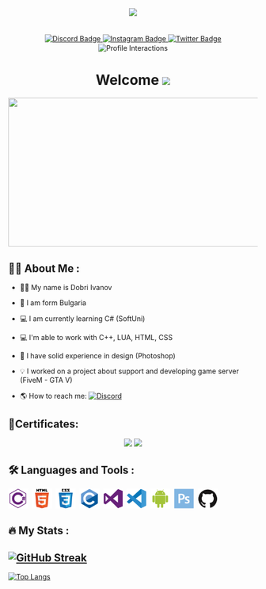 <div id="header" align="center">
  <img src="https://cdn.discordapp.com/attachments/837093180783722536/1019666918602444850/laptop-illustration-2-removebg-preview.png" width="150"/>
  <div id="badges">
    <br></br>
  <a href="https://discord.gg/xvDJm8mEjA">
    <img src="https://img.shields.io/badge/Discord-blue?style=for-the-badge&logo=discord&logoColor=white" alt="Discord Badge"/>
  </a>
  <a href="https://www.instagram.com/dobri_.ivanov/?hl=bg">
    <img src="https://img.shields.io/badge/Instagram-critical?style=for-the-badge&logo=instagram&logoColor=white" alt="Instagram Badge"/>
  </a>
  <a href="https://twitter.com/dobri_iivanov">
    <img src="https://img.shields.io/badge/Twitter-blue?style=for-the-badge&logo=twitter&logoColor=white" alt="Twitter Badge"/>
  </a>
  </div>
    <img width = "11%" align = "center" src="https://komarev.com/ghpvc/?username=dobri-ivanov&style=flat-square&color=blue" alt="Profile Interactions"/>
  
  
  
</div>
<h1 align="center" >
  Welcome
  <img src="https://media.giphy.com/media/hvRJCLFzcasrR4ia7z/giphy.gif" width="35px"/>
</h1>

 
 <div id = "banner" align="center">
  <img src="https://media.giphy.com/media/dWesBcTLavkZuG35MI/giphy.gif" width="600" height="300"/>
</div>

## :man_technologist: About Me :
 - 🙍‍♂️ My name is Dobri Ivanov

 - 📍 I am form Bulgaria

 - 💻 I am currently learning C# (SoftUni) 

 - 💻 I'm able to work with C++, LUA, HTML, CSS

 - 🎨 I have solid experience in design (Photoshop)
 
 - 💡 I worked on a project about support and developing game server (FiveM - GTA V)
 
 - 🌎 How to reach me:  [![Discord](https://img.shields.io/badge/Discord-blue?style=for-the-badge&logo=discord&logoColor=white)](https://discord.gg/xvDJm8mEjA)

## 📑Certificates:
 <div align="center">
  <img src="https://cdn.discordapp.com/attachments/837093180783722536/1019654580847517778/124984.jpg" width="35%"/>
  <img src="https://media.discordapp.net/attachments/837093180783722536/1019654894346580048/139379.jpg" width="35%"/>
</div>

## :hammer_and_wrench: Languages and Tools :
<div>
  <img src="https://github.com/devicons/devicon/blob/master/icons/csharp/csharp-line.svg" title="CSharp" alt="CSharp" width="40" height="40"/>&nbsp;
  <img src="https://github.com/devicons/devicon/blob/master/icons/html5/html5-original-wordmark.svg" title="HTML" alt="HTML" width="40" height="40"/>&nbsp;
  <img src="https://github.com/devicons/devicon/blob/master/icons/css3/css3-original-wordmark.svg" title="CSS" alt="CSS" width="40" height="40"/>&nbsp;
   <img src="https://github.com/devicons/devicon/blob/master/icons/c/c-original.svg" title="C++" alt="C" width="40" height="40"/>&nbsp;
  <img src="https://github.com/devicons/devicon/blob/master/icons/visualstudio/visualstudio-plain.svg" title="Visual Studio" alt="VS" width="40" height="40"/>&nbsp;
  <img src="https://github.com/devicons/devicon/blob/master/icons/vscode/vscode-original.svg" title="VSCode" alt="VSCode" width="40" height="40"/>&nbsp;
  <img src="https://github.com/devicons/devicon/blob/master/icons/android/android-original.svg" title="Android" alt="Android " width="40" height="40"/>&nbsp;
  <img src="https://github.com/devicons/devicon/blob/master/icons/photoshop/photoshop-plain.svg"  title="Photoshop" alt="PS" width="40" height="40"/>&nbsp;
  <img src="https://github.com/devicons/devicon/blob/master/icons/github/github-original.svg" title="Github" alt="GITHUB" width="40" height="40"/>&nbsp;
</div>

## :fire: My Stats :
[![GitHub Streak](http://github-readme-streak-stats.herokuapp.com?user=dobri-ivanov&theme=dark&background=000000)](https://git.io/streak-stats)
  -
[![Top Langs](https://github-readme-stats.vercel.app/api/top-langs/?username=dobri-ivanov)](https://github.com/anuraghazra/github-readme-stats)
